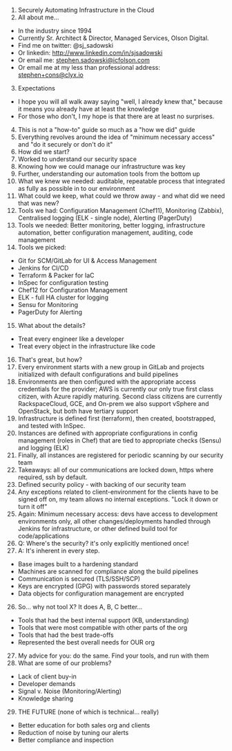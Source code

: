 1. Securely Automating Infrastructure in the Cloud
2. All about me...
  * In the industry since 1994
  * Currently Sr. Architect & Director, Managed Services, Olson Digital.
  * Find me on twitter: @sj_sadowski
  * Or linkedin: http://www.linkedin.com/in/sjsadowski
  * Or email me: stephen.sadowski@icfolson.com
  * Or email me at my less than professional address: stephen+cons@clyx.io
3. Expectations
  * I hope you will all walk away saying "well, I already knew that," because it
means you already have at least the knowledge
  * For those who don't, I my hope is that there are at least no surprises.
4. This is not a "how-to" guide so much as a "how we did" guide
5. Everything revolves around the idea of "minimum necessary access" and "do it
securely or don't do it"
6. How did we start?
7. Worked to understand our security space
8. Knowing how we could manage our infrastructure was key
9. Further, understanding our automation tools from the bottom up
10. What we knew we needed: auditable, repeatable process that integrated as fully
as possible in to our environment
11. What could we keep, what could we throw away - and what did we need that was new?
12. Tools we had: Configuration Management (Chef11), Monitoring (Zabbix), Centralised
logging (ELK - single node), Alerting (PagerDuty)
13. Tools we needed: Better monitoring, better logging, infrastructure automation,
better configuration management, auditing, code management
14. Tools we picked:
  * Git for SCM/GitLab for UI & Access Management
  * Jenkins for CI/CD
  * Terraform & Packer for IaC
  * InSpec for configuration testing
  * Chef12 for Configuration Management
  * ELK - full HA cluster for logging
  * Sensu for Monitoring
  * PagerDuty for Alerting
15. What about the details?
  * Treat every engineer like a developer
  * Treat every object in the infrastructure like code
16. That's great, but how?
17. Every environment starts with a new group in GitLab and projects initialized
with default configurations and build pipelines
18. Environments are then configured with the appropriate access credentials for
the provider; AWS is currently our only true first class citizen, with Azure rapidly
maturing. Second class citizens are currently RackspaceCloud, GCE,
and On-prem we also support vSphere and OpenStack, but both have tertiary support
19. Infrastructure is defined first (terraform), then created, bootstrapped, and tested with
InSpec.
20. Instances are defined with appropriate configurations in config management
(roles in Chef) that are tied to appropriate checks (Sensu) and logging (ELK)
21. Finally, all instances are registered for periodic scanning by our security team
22. Takeaways: all of our communications are locked down, https where required,
ssh by default.
23. Defined security policy - with backing of our security team
24. Any exceptions related to client-environment for the clients have to be
signed off on, my team allows no internal exceptions. "Lock it down or turn it off"
25. Again: Minimum necessary access: devs have access to development environments only,
all other changes/deployments handled through Jenkins for infrastructure, or
other defined build tool for code/applications
26. Q: Where's the security? it's only explicitly mentioned once!
27. A: It's inherent in every step.
  * Base images built to a hardening standard
  * Machines are scanned for compliance along the build pipelines
  * Communication is secured (TLS/SSH/SCP)
  * Keys are encrypted (GPG) with passwords stored separately
  * Data objects for configuration management are encrypted
26. So... why not tool X? It does A, B, C better...
  * Tools that had the best internal support (KB, understanding)
  * Tools that were most compatible with other parts of the org
  * Tools that had the best trade-offs
  * Represented the best overall needs for OUR org
27. My advice for you: do the same. Find your tools, and run with them
28. What are some of our problems?
  * Lack of client buy-in
  * Developer demands
  * Signal v. Noise (Monitoring/Alerting)
  * Knowledge sharing
29. THE FUTURE (none of which is technical... really)
  * Better education for both sales org and clients
  * Reduction of noise by tuning our alerts
  * Better compliance and inspection
